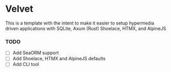 
# Velvet

This is a template with the intent to make it easier to setup
hypermedia driven applications with SQLite, Axum (Rust) Shoelace, HTMX, and AlpineJS

### TODO

- [ ] Add SeaORM support
- [ ] Add Shoelace, HTMX and AlpineJS defaults
- [ ] Add CLI tool
